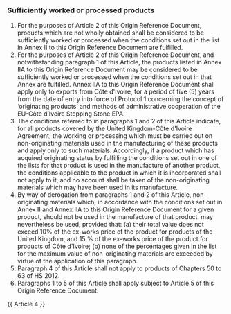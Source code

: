 ### Sufficiently worked or processed products
1. For the purposes of Article 2 of this Origin Reference Document, products which are not wholly obtained shall be considered to be sufficiently worked or processed when the conditions set out in the list in Annex II to this Origin Reference Document are fulfilled.
2. For the purposes of Article 2 of this Origin Reference Document, and notwithstanding paragraph 1 of this Article, the products listed in Annex IIA to this Origin Reference Document may be considered to be sufficiently worked or processed when the conditions set out in that Annex are fulfilled. Annex IIA to this Origin Reference Document shall apply only to exports from Côte d'Ivoire, for a period of five (5) years from the date of entry into force of Protocol 1 concerning the concept of ‘originating products’ and methods of administrative cooperation of the EU-Côte d’Ivoire Stepping Stone EPA.
3. The conditions referred to in paragraphs 1 and 2 of this Article indicate, for all products covered by the United Kingdom-Côte d'Ivoire Agreement, the working or processing which must be carried out on non-originating materials used in the manufacturing of these products and apply only to such materials. Accordingly, if a product which has acquired originating status by fulfilling the conditions set out in one of the lists for that product is used in the manufacture of another product, the conditions applicable to the product in which it is incorporated shall not apply to it, and no account shall be taken of the non-originating materials which may have been used in its manufacture.
4. By way of derogation from paragraphs 1 and 2 of this Article, non-originating materials which, in accordance with the conditions set out in Annex II and Annex IIA to this Origin Reference Document for a given product, should not be used in the manufacture of that product, may nevertheless be used, provided that:
(a) their total value does not exceed 10% of the ex-works price of the product for products of the United Kingdom, and 15 % of the ex-works price of the product for products of Côte d'Ivoire;
(b) none of the percentages given in the list for the maximum value of non-originating materials are exceeded by virtue of the application of this paragraph.
5. Paragraph 4 of this Article shall not apply to products of Chapters 50 to 63 of HS 2012.
6. Paragraphs 1 to 5 of this Article shall apply subject to Article 5 of this Origin Reference Document.

{{ Article 4 }}
